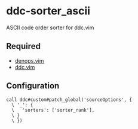 # ddc-sorter_ascii

ASCII code order sorter for ddc.vim

## Required

- [denops.vim](https://github.com/vim-denops/denops.vim)
- [ddc.vim](https://github.com/Shougo/ddc.vim)

## Configuration

```vim
call ddc#custom#patch_global('sourceOptions', {
  \ '_': {
  \   'sorters': ['sorter_rank'],
  \ }
  \ })
```
